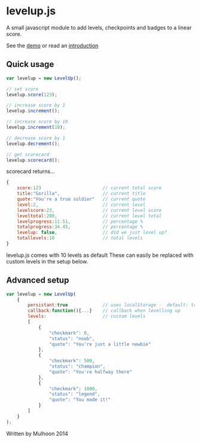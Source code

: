 # levelup.js

A small javascript module to add levels, checkpoints and badges to a linear score. 

See the [demo](http://mulhoon.github.io/levelup.js/) or read an [introduction](https://medium.com/@mulhoon/easy-gamification-in-javascript-with-levelup-js-8ff3b67e7706)

## Quick usage
```javascript
var levelup = new LevelUp();

// set score
levelup.score(123);

// increase score by 1
levelup.increment();

// increase score by 10
levelup.increment(10);

// decrease score by 1
levelup.decrement();

// get scorecard
levelup.scorecard();
```
scorecard returns...
```javascript
{
	score:123						// current total score
	title:"Gorilla",				// current title
	quote:"You're a true soldier"	// current quote
	level:2,						// current level
	levelscore:23,					// current level score
	leveltotal:200,					// current level total
	levelprogress:11.51, 			// percentage %
	totalprogress:34.45, 			// percentage %
	levelup: false,					// did we just level up?
	totallevels:10 					// total levels
}
```
levelup.js comes with 10 levels as default These can easily be replaced with custom levels in the setup below.

## Advanced setup

```javascript
var levelup = new LevelUp(
	{
		persistant:true				// uses localStorage -  default: true
		callback:function(){...}	// callback when levelling up
		levels: 					// custom levels
		[							
			{
				"checkmark": 0,
				"status": "noob",
				"quote": "You're just a little newbie"
			}, 
			{
				"checkmark": 500,
				"status": "champion",
				"quote": "You're halfway there"
			}, 
			{
				"checkmark": 1000,
				"status": "legend",
				"quote": "You made it!"
			}
		]
	}
);
```
Written by Mulhoon 2014